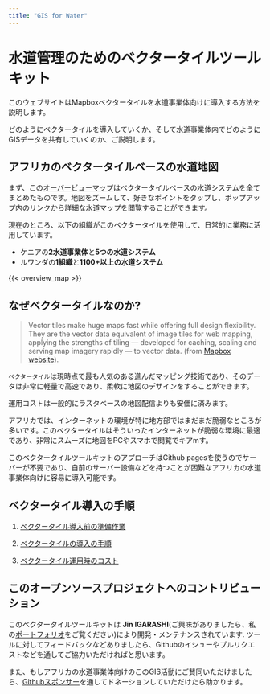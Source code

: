 ```yaml
---
title: "GIS for Water"
---
```


# 水道管理のためのベクタータイルツールキット

このウェブサイトはMapboxベクタータイルを水道事業体向けに導入する方法を説明します。

どのようにベクタータイルを導入していくか、そして水道事業体内でどのようにGISデータを共有していくのか、ご説明します。
 
## アフリカのベクタータイルベースの水道地図
まず、この[オーバービューマップ](https://watergis.github.io/water-map)はベクタータイルベースの水道システムを全てまとめたものです。地図をズームして、好きなポイントをタップし、ポップアップ内のリンクから詳細な水道マップを閲覧することができます。 

現在のところ、以下の組織がこのベクタータイルを使用して、日常的に業務に活用しています。
- ケニアの**2水道事業体**と**5つの水道システム**
- ルワンダの**1組織**と**1100+以上の水道システム**

{{< overview_map >}}

## なぜベクタータイルなのか?

> Vector tiles make huge maps fast while offering full design flexibility. They are the vector data equivalent of image tiles for web mapping, applying the strengths of tiling — developed for caching, scaling and serving map imagery rapidly — to vector data. (from [Mapbox website](https://docs.mapbox.com/vector-tiles/reference/)).

`ベクタータイル`は現時点で最も人気のある進んだマッピング技術であり、そのデータは非常に軽量で高速であり、柔軟に地図のデザインをすることができます。 

運用コストは一般的にラスタベースの地図配信よりも安価に済みます。

アフリカでは、インターネットの環境が特に地方部ではまだまだ脆弱なところが多いです。このベクタータイルはそういったインターネットが脆弱な環境に最適であり、非常にスムーズに地図をPCやスマホで閲覧でキアmす。

このベクタータイルツールキットのアプローチはGithub pagesを使うのでサーバーが不要であり、自前のサーバー設備などを持つことが困難なアフリカの水道事業体向けに容易に導入可能です。

## ベクタータイル導入の手順

1. [ベクタータイル導入前の準備作業](./setups/preparation)

2. [ベクタータイルの導入の手順](./setups/installation)

3. [ベクタータイル運用時のコスト](./operation/costs/)

## このオープンソースプロジェクトへのコントリビューション
このベクタータイルツールキットは **Jin IGARASHI**(ご興味がありましたら、私の[ポートフォリオ](https://water-gis.com)をご覧ください)により開発・メンテナンスされています. ツールに対してフィードバックなどありましたら、Githubのイシューやプルリクエストなどを通してご協力いただければと思います。

また、もしアフリカの水道事業体向けのこのGIS活動にご賛同いただけましたら、[Githubスポンサー](https://github.com/sponsors/JinIgarashi)を通してドネーションしていただけたら助かります。
